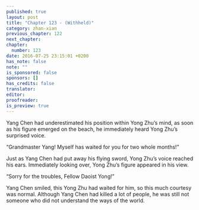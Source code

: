 ```yaml
---
published: true
layout: post
title: "Chapter 123 - (Withheld)"
category: zhan-xian
previous_chapter: 122
next_chapter:
chapter:
  number: 123
date: 2016-07-25 23:15:01 +0200
has_note: false
note: ""
is_sponsored: false
sponsors: []
has_credits: false
translator:
editor:
proofreader:
is_preview: true
---
```

Yang Chen had underestimated his position within Yong Zhu’s mind, as soon as his figure emerged on the beach, he immediately heard Yong Zhu’s surprised voice.

“Grandmaster Yang! Myself has waited for you for two whole months!”

Just as Yang Chen had put away his flying sword, Yong Zhu’s voice reached his ears. Immediately looking over, Yong Zhu’s figure appeared in his view.

“Sorry for the troubles, Fellow Daoist Yong!”

Yang Chen smiled, this Yong Zhu had waited for him, so this much courtesy was normal. Although Yang Chen had killed a lot of people, he was still not someone who did not understand the ways of the world.
